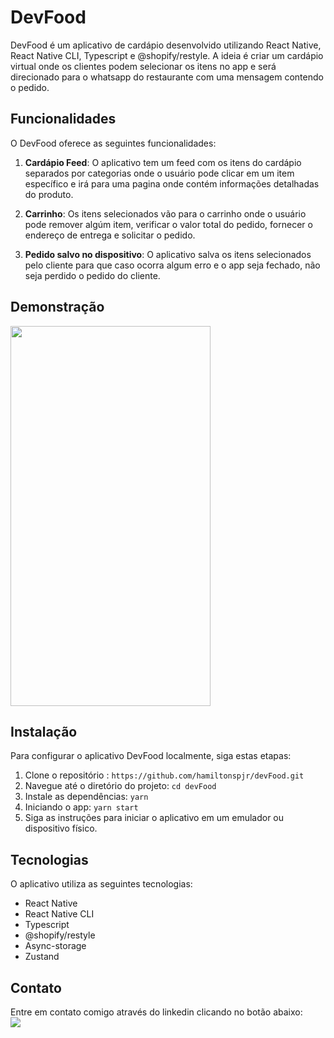 # DevFood

DevFood é um aplicativo de cardápio desenvolvido utilizando React Native, React Native CLI, Typescript e @shopify/restyle. A ideia é criar um cardápio virtual onde os clientes podem selecionar os itens no app e será direcionado para o whatsapp do restaurante com uma mensagem contendo o pedido.

## Funcionalidades

O DevFood oferece as seguintes funcionalidades:

1. **Cardápio Feed**: O aplicativo tem um feed com os itens do cardápio separados por categorias onde o usuário pode clicar em um item específico e irá para uma pagina onde contém informações detalhadas do produto.

2. **Carrinho**: Os itens selecionados vão para o carrinho onde o usuário pode remover algúm item, verificar o valor total do pedido, fornecer o endereço de entrega e solicitar o pedido.

3. **Pedido salvo no dispositivo**: O aplicativo salva os itens selecionados pelo cliente para que caso ocorra algum erro e o app seja fechado, não seja perdido o pedido do cliente.

## Demonstração

<img src="./src/github/demonstration.gif" width="320px" height="608px">

## Instalação

Para configurar o aplicativo DevFood localmente, siga estas etapas:

1. Clone o repositório : `https://github.com/hamiltonspjr/devFood.git`
2. Navegue até o diretório do projeto: `cd devFood`
3. Instale as dependências: `yarn`
4. Iniciando o app: `yarn start`
5. Siga as instruções para iniciar o aplicativo em um emulador ou dispositivo físico.

## Tecnologias

O aplicativo utiliza as seguintes tecnologias:

- React Native
- React Native CLI
- Typescript
- @shopify/restyle
- Async-storage
- Zustand

## Contato

Entre em contato comigo através do linkedin clicando no botão abaixo:
<br>
<a href="https://www.linkedin.com/in/hamilton-de-souza/" target="_blank"><img src="https://img.shields.io/badge/Linkedin-blue?style=for-the-badge&logo=Linkedin"></a>
